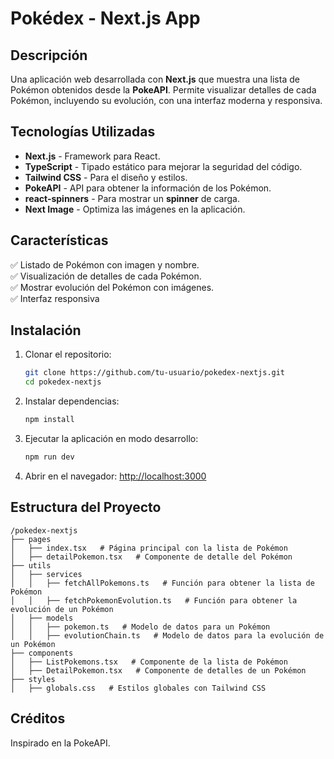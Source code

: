 # Pokédex - Next.js App

## Descripción
Una aplicación web desarrollada con **Next.js** que muestra una lista de Pokémon obtenidos desde la **PokeAPI**. Permite visualizar detalles de cada Pokémon, incluyendo su evolución, con una interfaz moderna y responsiva.

## Tecnologías Utilizadas
- **Next.js** - Framework para React.
- **TypeScript** - Tipado estático para mejorar la seguridad del código.
- **Tailwind CSS** - Para el diseño y estilos.
- **PokeAPI** - API para obtener la información de los Pokémon.
- **react-spinners** - Para mostrar un **spinner** de carga.
- **Next Image** - Optimiza las imágenes en la aplicación.

## Características
✅ Listado de Pokémon con imagen y nombre.  
✅ Visualización de detalles de cada Pokémon.  
✅ Mostrar evolución del Pokémon con imágenes.   
✅ Interfaz responsiva   

## Instalación
1. Clonar el repositorio:
   ```sh
   git clone https://github.com/tu-usuario/pokedex-nextjs.git
   cd pokedex-nextjs
   ```
2. Instalar dependencias:
   ```sh
   npm install
   ```
3. Ejecutar la aplicación en modo desarrollo:
   ```sh
   npm run dev
   ```
4. Abrir en el navegador: [http://localhost:3000](http://localhost:3000)

## Estructura del Proyecto
```
/pokedex-nextjs
├── pages
│   ├── index.tsx   # Página principal con la lista de Pokémon
│   ├── detailPokemon.tsx   # Componente de detalle del Pokémon
├── utils
│   ├── services
│   │   ├── fetchAllPokemons.ts   # Función para obtener la lista de Pokémon
│   │   ├── fetchPokemonEvolution.ts   # Función para obtener la evolución de un Pokémon
│   ├── models
│   │   ├── pokemon.ts   # Modelo de datos para un Pokémon
│   │   ├── evolutionChain.ts   # Modelo de datos para la evolución de un Pokémon
├── components
│   ├── ListPokemons.tsx   # Componente de la lista de Pokémon
│   ├── DetailPokemon.tsx   # Componente de detalles de un Pokémon
├── styles
│   ├── globals.css   # Estilos globales con Tailwind CSS 
``` 

## Créditos
Inspirado en la PokeAPI.   

